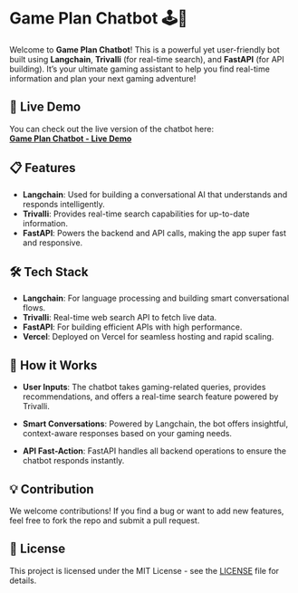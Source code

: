 # Game Plan Chatbot 🕹️🤖

Welcome to **Game Plan Chatbot**! This is a powerful yet user-friendly bot built using **Langchain**, **Trivalli** (for real-time search), and **FastAPI** (for API building). It’s your ultimate gaming assistant to help you find real-time information and plan your next gaming adventure!

## 🚀 Live Demo
You can check out the live version of the chatbot here:  
[**Game Plan Chatbot - Live Demo**](https://gameplan-2.vercel.app/)

## 📋 Features
- **Langchain**: Used for building a conversational AI that understands and responds intelligently.
- **Trivalli**: Provides real-time search capabilities for up-to-date information.
- **FastAPI**: Powers the backend and API calls, making the app super fast and responsive.

## 🛠️ Tech Stack
- **Langchain**: For language processing and building smart conversational flows.
- **Trivalli**: Real-time web search API to fetch live data.
- **FastAPI**: For building efficient APIs with high performance.
- **Vercel**: Deployed on Vercel for seamless hosting and rapid scaling.

## 🤖 How it Works

- **User Inputs**: The chatbot takes gaming-related queries, provides recommendations, and offers a real-time search feature powered by Trivalli.
  
- **Smart Conversations**: Powered by Langchain, the bot offers insightful, context-aware responses based on your gaming needs.

- **API Fast-Action**: FastAPI handles all backend operations to ensure the chatbot responds instantly.

## 💡 Contribution
We welcome contributions! If you find a bug or want to add new features, feel free to fork the repo and submit a pull request.

## 📄 License
This project is licensed under the MIT License - see the [LICENSE](LICENSE) file for details.

